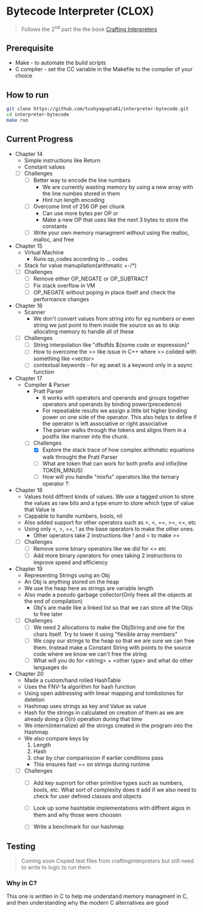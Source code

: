 # Bytecode Interpreter (CLOX)
> Follows the 2<sup>nd</sup> part the the book [Crafting Interpreters](https://craftinginterpreters.com/chunks-of-bytecode.html)

## Prerequisite
- Make - to automate the build scripts
- C complier - set the CC variable in the Makefile to the compiler of your choice

## How to run
```sh
git clone https://github.com/tushyagupta81/interpreter-bytecode.git
cd interpreter-bytecode
make run
```

## Current Progress
- Chapter 14
    - Simple instructions like Return
    - Constant values
    - [ ] Challenges
        - [ ] Better way to encode the line numbers
            - We are currently wasting memory by using a new array with the line numbes stored in them
            - Hint run length encoding
        - [ ] Overcome limit of 256 OP per chunk
            - Can use more bytes per OP or
            - Make a new OP that uses like the next 3 bytes to store the constants
        - [ ] Write your own memory managment without using the realloc, malloc, and free
- Chapter 15
    - Virtual Machine
        - Runs op_codes according to ... codes
    - Stack for value manupilation(arithmatic +-/\*)
    - [ ] Challenges
        - [ ] Remove either OP_NEGATE or OP_SUBTRACT
        - [ ] Fix stack overflow in VM
        - [ ] OP_NEGATE without poping in place itself and check the performance changes
- Chapter 16
    - Scanner
        - We don't convert values from string into for eg numbers or even string we just point to them inside the source so as to skip allocating memory to handle all of these
    - [ ] Challenges
        - [ ] String interpolation like "dfsdfds ${some code or expression}"
        - [ ] How to overcome the >> like issue in C++ where >> colided with something like <vector<vector>>
        - [ ] contextual keywords - for eg await is a keyword only in a async function
- Chapter 17
    - Compiler & Parser
        - Pratt Parser
            - It works with operators and operands and groups together operators and operands by binding power(precedence)
            - For repeatiable results we assign a little bit higher binding power on one side of the operator. This also helps to define if the operator is left associative or right associative
            - The parser walks through the tokens and aligns them in a postfix like manner into the chunk.
        - [ ] Challenges
            - [x] Explore the stack trace of how complex arithmatic equations walk throught the Pratt Parser
            - [ ] What are token that can work for both prefix and infix(line TOKEN_MINUS)
            - [ ] How will you handle "mixfix" operators like the ternary operator ?:
- Chapter 18
    - Values hold diffrent kinds of values. We use a tagged union to store the values as raw bits and a type enum to store which type of value that Value is
    - Cappable to handle numbers, bools, nil
    - Also added support for other operators such as >, <, ==, >=, <=, etc
    - Using only <, >, ==, ! as the base operators to make the other ones.
        - Other operators take 2 instructions like ! and < to make >=
    - [ ] Challenges
        - [ ] Remove some binary operators like we did for <= etc
        - [ ] Add more binary operators for ones taking 2 instructions to improve speed and efficiency
- Chapter 19
    - Representing Strings using an Obj
    - An Obj is anything stored on the heap
    - We use the heap here as strings are variable length
    - Also made a pseudo garbage collector(Only frees all the objects at the end of compilation)
        - Obj's are made like a linked list so that we can store all the Objs to free later
    - [ ] Challenges
        - [ ] We need 2 allocations to make the ObjString and one for the chars itself. Try to lower it using "flexible array members"
        - [ ] We copy our strings to the heap so that we are sure we can free them. Instead make a Constant String with points to the source code where we know we can't free the string
        - [ ] What will you do for \<string\> + \<other type\> and what do other languages do
- Chapter 20
    - Made a custom/hand rolled HashTable
    - Uses the FNV-1a algorithm for hash function
    - Using open addressing with linear mapping and tombstones for deletion
    - Hashmap uses strings as key and Value as value
    - Hash for the strings in calculated on creation of them as we are already doing a O(n) operation during that time
    - We intern(internalize) all the strings created in the program into the Hashmap
    - We also compare keys by
        1. Length
        2. Hash
        3. char by char comparission if earlier conditions pass
        - This ensures fast == on strings during runtime
    - [ ] Challenges
        - [ ] Add key suprrort for other primitive types such as numbers, bools, etc. What sort of complexity does it add if we also need to check for user defined classes and objects
        - [ ] Look up some hashtable implementations with diffrent algos in them and why those were choosen
        - [ ] Write a benchmark for our hashmap


## Testing
> Coming soon
> Copied test files from craftinginterpreters but still need to write to logic to run them

### Why in C?
This one is written in C to help me understand memory managment in C, and then understanding why the modern C alternatives are good
